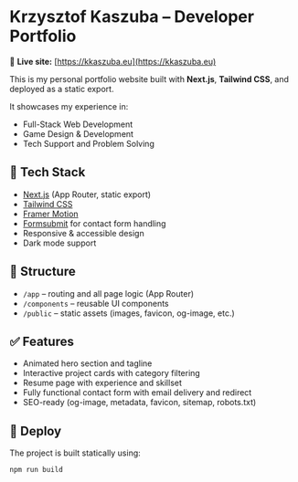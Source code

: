 # Krzysztof Kaszuba – Developer Portfolio

🔗 **Live site:** [https://kkaszuba.eu](https://kkaszuba.eu)

This is my personal portfolio website built with **Next.js**, **Tailwind CSS**, and deployed as a static export.

It showcases my experience in:
- Full-Stack Web Development
- Game Design & Development
- Tech Support and Problem Solving

## 🧰 Tech Stack

- [Next.js](https://nextjs.org/) (App Router, static export)
- [Tailwind CSS](https://tailwindcss.com/)
- [Framer Motion](https://www.framer.com/motion/)
- [Formsubmit](https://formsubmit.co/) for contact form handling
- Responsive & accessible design
- Dark mode support

## 📁 Structure

- `/app` – routing and all page logic (App Router)
- `/components` – reusable UI components
- `/public` – static assets (images, favicon, og-image, etc.)

## ✅ Features

- Animated hero section and tagline
- Interactive project cards with category filtering
- Resume page with experience and skillset
- Fully functional contact form with email delivery and redirect
- SEO-ready (og-image, metadata, favicon, sitemap, robots.txt)

## 🚀 Deploy

The project is built statically using:

```bash
npm run build
